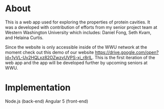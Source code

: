 # About
  This is a  web app used for exploring the properties of protein cavities. It was a developed with contribution of efforts from my senior project team at Western Washington University which includes: Daniel Fong, Seth Kvam, and Helaina Curtis.
    
  Since the website is only accessible inside of the WWU network at the moment check out this demo of our website https://drive.google.com/open?id=1yVL-Uv2HQLxz82OZwzvUVPS-xj_r8rIL. This is the first iteration of the web app and the app will be developed further by upcoming seniors at WWU.
  
# Implementation

Node.js (back-end)
Angular 5 (front-end)
